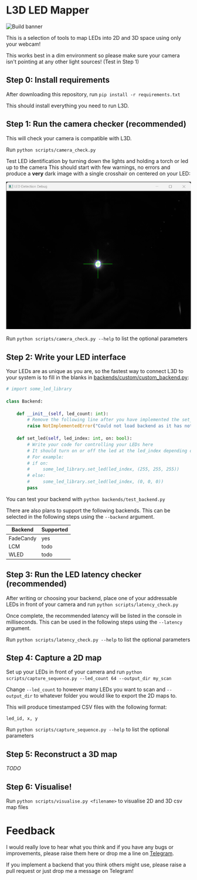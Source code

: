 # L3D LED Mapper

![Build banner](https://github.com/themariday/l3d/actions/workflows/l3d_workflow.yml/badge.svg)

This is a selection of tools to map LEDs into 2D and 3D space using only your webcam!

This works best in a dim environment so please make sure your camera isn't pointing at any other light sources! (Test in Step 1)

## Step 0: Install requirements
After downloading this repository, run `pip install -r requirements.txt`

This should install everything you need to run L3D.

## Step 1: Run the camera checker (recommended)
This will check your camera is compatible with L3D.

Run `python scripts/camera_check.py`

Test LED identification by turning down the lights and holding a torch or led up to the camera
This should start with few warnings, no errors and produce a **very** dark image 
with a single crosshair on centered on your LED:

![alt text](docs/images/camera_check.png "Camera Check window")

Run `python scripts/camera_check.py --help` to list the optional parameters

## Step 2: Write your LED interface
Your LEDs are as unique as you are, 
so the fastest way to connect L3D to your system is to fill in the blanks in [backends/custom/custom_backend.py](backends/custom/custom_backend.py):

```python
# import some_led_library

class Backend:

    def __init__(self, led_count: int):
        # Remove the following line after you have implemented the set_led function!
        raise NotImplementedError("Could not load backend as it has not been implemented, go implement it!")

    def set_led(self, led_index: int, on: bool):
        # Write your code for controlling your LEDs here
        # It should turn on or off the led at the led_index depending on the "on" variable
        # For example:
        # if on:
        #     some_led_library.set_led(led_index, (255, 255, 255))
        # else:
        #     some_led_library.set_led(led_index, (0, 0, 0))
        pass

```

You can test your backend with `python backends/test_backend.py`

There are also plans to support the following backends. This can be selected in the following steps using the `--backend` argument.

| Backend   | Supported |
|-----------|-----------|
| FadeCandy | yes       |
| LCM       | todo      |
| WLED      | todo      |

## Step 3: Run the LED latency checker (recommended)
After writing or choosing your backend, place one of your addressable LEDs in front of your camera and run `python scripts/latency_check.py`

Once complete, the recommended latency will be listed in the console in milliseconds. 
This can be used in the following steps using the `--latency` argument.

Run `python scripts/latency_check.py --help` to list the optional parameters

## Step 4: Capture a 2D map
Set up your LEDs in front of your camera and run `python scripts/capture_sequence.py --led_count 64 --output_dir my_scan`

Change `--led_count` to however many LEDs you want to scan and `--output_dir` to whatever folder you would like to export the 2D maps to.

This will produce timestamped CSV files with the following format:

```
led_id, x, y
```

Run `python scripts/capture_sequence.py --help` to list the optional parameters

## Step 5: Reconstruct a 3D map
*TODO*


## Step 6: Visualise!

Run `python scripts/visualise.py <filename>` to visualise 2D and 3D csv map files

# Feedback

I would really love to hear what you think and if you have any bugs or improvements, please raise them here or drop me a line on [Telegram](https://t.me/themariday).

If you implement a backend that you think others might use, please raise a pull request or just drop me a message on Telegram!